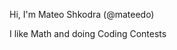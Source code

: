 Hi, I'm Mateo Shkodra (@mateedo)

I like Math and doing Coding Contests
<!---
mateedo/mateedo is a ✨ special ✨ repository because its `README.md` (this file) appears on your GitHub profile.
You can click the Preview link to take a look at your changes.
--->
